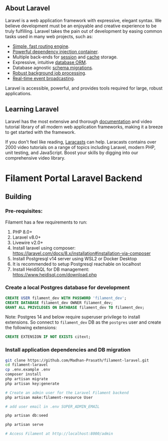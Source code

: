 ## About Laravel

Laravel is a web application framework with expressive, elegant syntax. We believe development must be an enjoyable and creative experience to be truly fulfilling. Laravel takes the pain out of development by easing common tasks used in many web projects, such as:

- [Simple, fast routing engine](https://laravel.com/docs/routing).
- [Powerful dependency injection container](https://laravel.com/docs/container).
- Multiple back-ends for [session](https://laravel.com/docs/session) and [cache](https://laravel.com/docs/cache) storage.
- Expressive, intuitive [database ORM](https://laravel.com/docs/eloquent).
- Database agnostic [schema migrations](https://laravel.com/docs/migrations).
- [Robust background job processing](https://laravel.com/docs/queues).
- [Real-time event broadcasting](https://laravel.com/docs/broadcasting).

Laravel is accessible, powerful, and provides tools required for large, robust applications.

## Learning Laravel

Laravel has the most extensive and thorough [documentation](https://laravel.com/docs) and video tutorial library of all modern web application frameworks, making it a breeze to get started with the framework.

If you don't feel like reading, [Laracasts](https://laracasts.com) can help. Laracasts contains over 2000 video tutorials on a range of topics including Laravel, modern PHP, unit testing, and JavaScript. Boost your skills by digging into our comprehensive video library.

# Filament Portal Laravel Backend

## Building

### Pre-requisites:
Filament has a few requirements to run:

1. PHP 8.0+
2. Laravel v8.0+
3. Livewire v2.0+
4. Install laravel using composer: https://laravel.com/docs/8.x/installation#installation-via-composer
5. Install Postgresql v14 server using WSL2 or Docker Desktop
6. It is recommended to setup Postgresql reachable on localhost
7. Install HeidiSQL for DB management: https://www.heidisql.com/download.php 

### Create a local Postgres database for development

```sql
CREATE USER filament_dev WITH PASSWORD 'filament_dev';
CREATE DATABASE filament_dev OWNER filament_dev;
GRANT ALL PRIVILEGES ON DATABASE filament_dev TO filament_dev;
```

Note: Postgres 14 and below require superuser privilege to install extensions. So connect to `filament_dev` DB as the `postgres` user and create the following extensions:

```sql
CREATE EXTENSION IF NOT EXISTS citext;
```

### Install application dependencies and DB migration

```sh
git clone https://github.com/Madhan-Prasath/filament-laravel.git
cd filament-laravel
cp .env.example .env
composer install
php artisan migrate
php artisan key:generate

# Create an admin user for the Laravel Filament backend
php artisan make:filament-resource User

# add user email in .env SUPER_ADMIN_EMAIL 

php artisan db:seed

php artisan serve

# Access Filament at http://localhost:8000/admin
```

